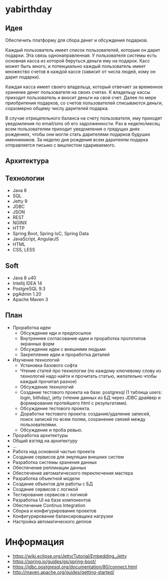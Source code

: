 # yabirthday

## Идея

Обеспечить платформу для сбора денег и обсуждения подарков. 

Каждый пользователь имеет список пользователей, которым он дарит подарки. Эта связь однонаправленная. У пользователя системы есть основная касса из которой беруться деньги ему на подарок. Касс может быть много, и потенциально каждый пользователь имеет множество счетов в каждой кассе (зависит от числа людей, кому он дарит подарки). 

Каждая касса имеет своего владельца, который отвечает за временное хранение денег пользователя на своих счетах. К владельцу кассы приходит пользователь и вносит деньги на свой счет. Далее по мере приобритения подарков, со счетов пользователей списываются деньги, соразмерно общему числу дарителей подарка.

В случае отрицательного баланса на счету пользователя, ему приходят уведомления по email/sms об его задолженности. Раз в неделю/месяц всем пользователям приходит уведомления о грядущих днях рождениях, чтобы они могли стать дарителями подарков будуших именниников. За неделю дня рождения всем даритеялм подарка отправляется письмо с вишлистом одариваемого. 

## Архитектура

## Технологии

* Java 8
* SQL
* Jetty 9
* JDBC
* JSON
* REST
* NGINX
* HTTP
* Spring Boot, Spring IoC, Spring Data
* JavaScript, AngularJS
* HTML
* CSS, LESS

## Soft

* Java 8 u40
* Intellij IDEA 14
* PostgreSQL 9.3
* pgAdmin 1.20
* Apache Maven 3

## План

* Проработка идеи
  * Обсуждение иди и предпосылок
  * Внутреннее согласование идеи и проработка прототипов экранных форм
  * Обсуждение идеи с внешними людьми
  * Закрепление идеи и проработка деталей
* Изучение технологий
  * Установка базового софта
  * Чтение статей про технологии (по каждому ключевому слову из технологий надо найти и прочитать статью, желательно чтобы каждый прочитал разное)
  * Обсуждение технологий 
  * Создание тестового проекта на базе: postgresql (1 таблица users: login, bithday), jetty (чтение данных из БД через JDBC драйвер и формирование протейшего html с результатами).
  * Обсуждение тестового проекта.
  * Доработки тестового проекта: создание/удаление записей, поиск записей по всем полям, сохранение связей между пользователями.
  * Обсуждение и проба ревью.
* Проработка архитектуры
 * Общий взгляд на архитектуру
 * ...
* Работа над основной частью проекта
 * Создание сервисов для эмуляции внешних систем
 * Разработка системы хранения данных
 * Обеспечение репликации данных
 * Обеспечение автоматического переключения мастера
 * Разработка объектной модели
 * Создание объектов для работы с БД
 * Создание сервисов с логикой
 * Тестирование сервисов с логикой
 * Разработка UI на базе компонентов
 * Обеспечение Continus Integration
 * Сборка и конфигурирование проектов
 * Конфигурирование балансировщика нагрузки
 * Настройка автоматического деплоя

# Информация

* https://wiki.eclipse.org/Jetty/Tutorial/Embedding_Jetty
* https://spring.io/guides/gs/spring-boot/
* https://jdbc.postgresql.org/documentation/80/connect.html
* http://maven.apache.org/guides/getting-started/
